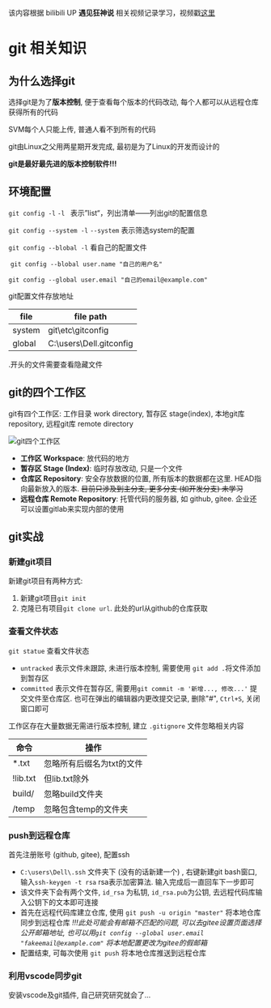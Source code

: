 该内容根据 bilibili UP **遇见狂神说** 相关视频记录学习，视频戳[这里](https://www.bilibili.com/video/BV1FE411P7B3/?spm_id_from=333.999.0.0&vd_source=9133539af302d5d54446b467fe568b43)

# git 相关知识

## 为什么选择git

选择git是为了**版本控制**, 便于查看每个版本的代码改动, 每个人都可以从远程仓库获得所有的代码

SVM每个人只能上传, 普通人看不到所有的代码

git由Linux之父用两星期开发完成, 最初是为了Linux的开发而设计的

**git是最好最先进的版本控制软件!!!**

## 环境配置

`git config -l` 	`-l ` 表示”list“，列出清单——列出git的配置信息

`git config --system -l`	`--system` 表示筛选system的配置

`git config --blobal -l` 	看自己的配置文件

​	`git config --blobal user.name "自己的用户名"`	

​	`git config --global user.email "自己的email@example.com"`

git配置文件存放地址

| file   | file path                |
| ------ | ------------------------ |
| system | git\etc\gitconfig        |
| global | C:\users\Dell\.gitconfig |

.开头的文件需要查看隐藏文件

## git的四个工作区

git有四个工作区: 工作目录 work directory, 暂存区 stage(index), 本地git库 repository, 远程git库 remote directory

![git四个工作区](C:\Users\Dell\AppData\Roaming\Typora\typora-user-images\image-20221014203748331.png)

- **工作区 Workspace**: 放代码的地方
- **暂存区 Stage (Index)**: 临时存放改动, 只是一个文件
- **仓库区 Repository**: 安全存放数据的位置, 所有版本的数据都在这里. HEAD指向最新放入的版本. ~~目前只涉及到主分支, 更多分支 (如开发分支) 未学习~~
- **远程仓库 Remote Repository**: 托管代码的服务器, 如 github, gitee. 企业还可以设置gitlab来实现内部的使用

## git实战

### 新建git项目

新建git项目有两种方式:

1. 新建git项目`git init` 
2. 克隆已有项目`git clone url`. 此处的url从github的仓库获取

### 查看文件状态

`git statue` 查看文件状态

- `untracked` 表示文件未跟踪, 未进行版本控制, 需要使用 `git add .`将文件添加到暂存区
- `committed` 表示文件在暂存区, 需要用`git commit -m '新增..., 修改...'` 提交文件至仓库区. 也可在弹出的编辑器内更改提交记录,  删除"#", `Ctrl+S`, 关闭窗口即可

工作区存在大量数据无需进行版本控制, 建立 `.gitignore` 文件忽略相关内容

| 命令     | 操作                      |
| -------- | ------------------------- |
| *.txt    | 忽略所有后缀名为txt的文件 |
| !lib.txt | 但lib.txt除外             |
| build/   | 忽略build文件夹           |
| /temp    | 忽略包含temp的文件夹      |

### push到远程仓库

首先注册账号 (github, gitee), 配置ssh

- `C:\users\Dell\.ssh` 文件夹下 (没有的话新建一个) , 右键新建git bash窗口, 输入`ssh-keygen -t rsa` rsa表示加密算法. 输入完成后一直回车下一步即可
- 该文件夹下会有两个文件, `id_rsa` 为私钥, `id_rsa.pub`为公钥, 去远程代码库输入公钥下的文本即可连接
- 首先在远程代码库建立仓库, 使用 `git push -u origin "master"` 将本地仓库同步到远程仓库
  *!!!此处可能会有邮箱不匹配的问题, 可以去gitee设置页面选择公开邮箱地址, 也可以用`git config --global user.email "fakeemail@example.com"` 将本地配置更改为gitee的假邮箱*
- 配置结束, 可每次使用 `git push` 将本地仓库推送到远程仓库

### 利用vscode同步git

安装vscode及git插件, 自己研究研究就会了...